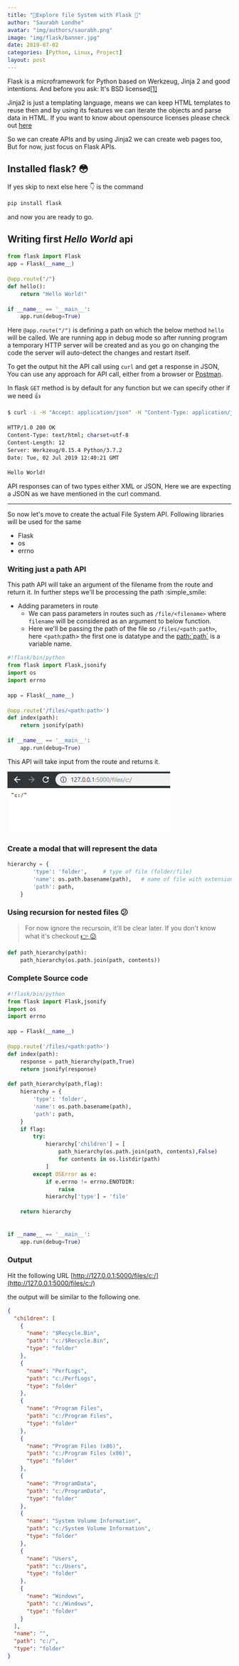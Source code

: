 ```yaml
---
title: "🔭Explore file System with Flask 📁"
author: "Saurabh Londhe"
avatar: "img/authors/saurabh.png"
image: "img/flask/banner.jpg"
date: 2019-07-02
categories: [Python, Linux, Project]
layout: post
---
```


Flask is a microframework for Python based on Werkzeug, Jinja 2 and good intentions. And before you ask: It's BSD licensed[[1]](http://flask.pocoo.org/)

Jinja2 is just a templating language, means we can keep HTML templates to reuse then and by using its features we can iterate the objects and parse data in HTML.
If you want to know about opensource licenses please check out [here](https://opensource.org/licenses)

So we can create APIs and by using Jinja2 we can create web pages too, But for now, just focus on Flask APIs.

## Installed flask? :flushed:

If yes skip to next else here :point_down: is the command

```sh
pip install flask
```

and now you are ready to go.

## Writing first _Hello World_ api

```python
from flask import Flask
app = Flask(__name__)

@app.route("/")
def hello():
    return "Hello World!"

if __name__ == '__main__':
    app.run(debug=True)
```

Here `@app.route("/")` is defining a path on which the below method `hello` will be called. We are running app in debug mode so after running program a temporary HTTP server will be created and as you go on changing the code the server will auto-detect the changes and restart itself.

To get the output hit the API call using `curl` and get a response in JSON,
You can use any approach for API call, either from a browser or [Postman](https://www.getpostman.com/downloads/).

In flask `GET` method is by default for any function but we can specify other if we need :+1:

```sh
$ curl -i -H "Accept: application/json" -H "Content-Type: application/json" -X GET http://localhost:5000/

HTTP/1.0 200 OK
Content-Type: text/html; charset=utf-8
Content-Length: 12
Server: Werkzeug/0.15.4 Python/3.7.2
Date: Tue, 02 Jul 2019 12:40:21 GMT

Hello World!
```

API responses can of two types either XML or JSON, Here we are expecting a JSON as we have mentioned in the curl command.

---

So now let's move to create the actual File System API.
Following libraries will be used for the same

- Flask
- os
- errno

### Writing just a path API

This path API will take an argument of the filename from the route and return it.
In further steps we'll be processing the path :simple_smile:

- Adding parameters in route
  - We can pass parameters in routes such as `/file/<filename>` where `filename` will be considered as an argument to below function.
  - Here we'll be passing the path of the file so `/files/<path:path>`, here <`path`:path> the first one is datatype and the <path:`path`> is a variable name.

```python
#!flask/bin/python
from flask import Flask,jsonify
import os
import errno

app = Flask(__name__)

@app.route('/files/<path:path>')
def index(path):
	return jsonify(path)

if __name__ == '__main__':
    app.run(debug=True)
```

This API will take input from the route and returns it.

![Basic Path API](/img/flask/1.png)

### Create a modal that will represent the data

```python
hierarchy = {
        'type': 'folder',     # type of file (folder/file)
        'name': os.path.basename(path),   # name of file with extension
        'path': path,
    }
```

### Using recursion for nested files :confused:

> For now ignore the recursoin, it'll be clear later. If you don't know what it's checkout [:point_right: :confused:](https://www.google.com/search?q=recursion)

```python
def path_hierarchy(path):
    path_hierarchy(os.path.join(path, contents))
```

### Complete Source code

```python
#!flask/bin/python
from flask import Flask,jsonify
import os
import errno

app = Flask(__name__)

@app.route('/files/<path:path>')
def index(path):
    response = path_hierarchy(path,True)
    return jsonify(response)

def path_hierarchy(path,flag):
    hierarchy = {
        'type': 'folder',
        'name': os.path.basename(path),
        'path': path,
    }
    if flag:
        try:
            hierarchy['children'] = [
                path_hierarchy(os.path.join(path, contents),False)
                for contents in os.listdir(path)
            ]
        except OSError as e:
            if e.errno != errno.ENOTDIR:
                raise
            hierarchy['type'] = 'file'

    return hierarchy


if __name__ == '__main__':
    app.run(debug=True)
```

### Output

Hit the following URL
[http://127.0.0.1:5000/files/c:/](http://127.0.0.1:5000/files/c:/)

the output will be similar to the following one.

```json
{
  "children": [
    {
      "name": "$Recycle.Bin",
      "path": "c:/$Recycle.Bin",
      "type": "folder"
    },
    {
      "name": "PerfLogs",
      "path": "c:/PerfLogs",
      "type": "folder"
    },
    {
      "name": "Program Files",
      "path": "c:/Program Files",
      "type": "folder"
    },
    {
      "name": "Program Files (x86)",
      "path": "c:/Program Files (x86)",
      "type": "folder"
    },
    {
      "name": "ProgramData",
      "path": "c:/ProgramData",
      "type": "folder"
    },
    {
      "name": "System Volume Information",
      "path": "c:/System Volume Information",
      "type": "folder"
    },
    {
      "name": "Users",
      "path": "c:/Users",
      "type": "folder"
    },
    {
      "name": "Windows",
      "path": "c:/Windows",
      "type": "folder"
    }
  ],
  "name": "",
  "path": "c:/",
  "type": "folder"
}
```
